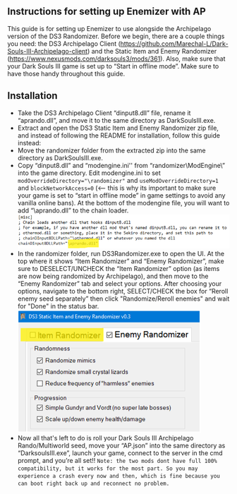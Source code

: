 ## Instructions for setting up Enemizer with AP

This guide is for setting up Enemizer to use alongside the Archipelago version of the DS3 Randomizer. Before we begin, there are a couple things you need: the DS3 Archipelago Client (https://github.com/Marechal-L/Dark-Souls-III-Archipelago-client) and the Static Item and Enemy Randomizer (https://www.nexusmods.com/darksouls3/mods/361). Also, make sure that your Dark Souls III game is set up to “Start in offline mode”. Make sure to have those handy throughout this guide.

## Installation

- Take the DS3 Archipelago Client “dinput8.dll” file, rename it “aprando.dll”, and move it to the same directory as DarkSoulsIII.exe.
- Extract and open the DS3 Static Item and Enemy Randomizer zip file, and instead of following the README for installation, follow this guide instead:
- Move the randomizer folder from the extracted zip into the same directory as DarkSoulsIII.exe.
- Copy “dinput8.dll” and “modengine.ini'' from “randomizer\ModEngine\” into the game directory. Edit modengine.ini to set `modOverrideDirectory="\randomizer"` and `useModOverrideDirectory=1` and `blockNetworkAccess=0` (<-- this is why its important to make sure your game is set to “start in offline mode” in game settings to avoid any vanilla online bans). At the bottom of the modengine file, you will want to add “\aprando.dll” to the chain loader. 
![image info](/modengine.png)
- In the randomizer folder, run DS3Randomizer.exe to open the UI. At the top where it shows “Item Randomizer” and “Enemy Randomizer”, make sure to DESELECT/UNCHECK the “Item Randomizer” option (as items are now being randomized by Archipelago), and then move to the “Enemy Randomizer” tab and select your options. After choosing your options, navigate to the bottom right, SELECT/CHECK the box for “Reroll enemy seed separately” then click "Randomize/Reroll enemies" and wait for "Done" in the status bar. 
![image info](/enemizer.png)
- Now all that's left to do is roll your Dark Souls III Archipelago Rando/Multiworld seed, move your “AP.json” into the same directory as “DarksoulsIII.exe”, launch your game, connect to the server in the cmd prompt, and you’re all set!!
`Note: the two mods dont have full 100% compatibility, but it works for the most part. So you may experience a crash every now and then, which is fine because you can boot right back up and reconnect no problem.`